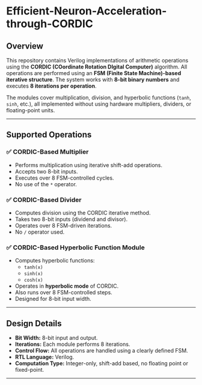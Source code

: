 # Efficient-Neuron-Acceleration-through-CORDIC

## Overview

This repository contains Verilog implementations of arithmetic operations using the **CORDIC (COordinate Rotation DIgital Computer)** algorithm. All operations are performed using an **FSM (Finite State Machine)-based iterative structure**. The system works with **8-bit binary numbers** and executes **8 iterations per operation**.

The modules cover multiplication, division, and hyperbolic functions (`tanh`, `sinh`, etc.), all implemented without using hardware multipliers, dividers, or floating-point units.

---

## Supported Operations

### ✅ CORDIC-Based Multiplier
- Performs multiplication using iterative shift-add operations.
- Accepts two 8-bit inputs.
- Executes over 8 FSM-controlled cycles.
- No use of the `*` operator.

### ✅ CORDIC-Based Divider
- Computes division using the CORDIC iterative method.
- Takes two 8-bit inputs (dividend and divisor).
- Operates over 8 FSM-driven iterations.
- No `/` operator used.

### ✅ CORDIC-Based Hyperbolic Function Module
- Computes hyperbolic functions:
  - `tanh(x)`
  - `sinh(x)`
  - `cosh(x)`
- Operates in **hyperbolic mode** of CORDIC.
- Also runs over 8 FSM-controlled steps.
- Designed for 8-bit input width.

---

## Design Details

- **Bit Width:** 8-bit input and output.
- **Iterations:** Each module performs 8 iterations.
- **Control Flow:** All operations are handled using a clearly defined FSM.
- **RTL Language:** Verilog.
- **Computation Type:** Integer-only, shift-add based, no floating point or fixed-point.

---



